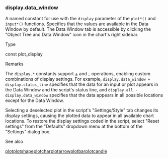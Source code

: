 ### display.data\_window

A named constant for use with the `display` parameter of the `plot*()` and `input*()` functions. Specifies that the values are available in the Data Window by default. The Data Window tab is accessible by clicking the "Object Tree and Data Window" icon in the chart's right sidebar.

Type

const plot\_display

Remarks

The `display.*` constants support [+](#op_+) and [-](#op_-) operations, enabling custom combinations of display settings. For example, `display.data_window + display.status_line` specifies that the data for an input or plot appears in the Data Window and the script's status line, and `display.all - display.data_window` specifies that the data appears in all possible locations except for the Data Window.

Selecting a deselected plot in the script's "Settings/Style" tab changes its display settings, causing the plotted data to appear in all available chart locations. To restore the display settings coded in the script, select "Reset settings" from the "Defaults" dropdown menu at the bottom of the "Settings" dialog box.

See also

[plot](#fun_plot)[plotshape](#fun_plotshape)[plotchar](#fun_plotchar)[plotarrow](#fun_plotarrow)[plotbar](#fun_plotbar)[plotcandle](#fun_plotcandle)
